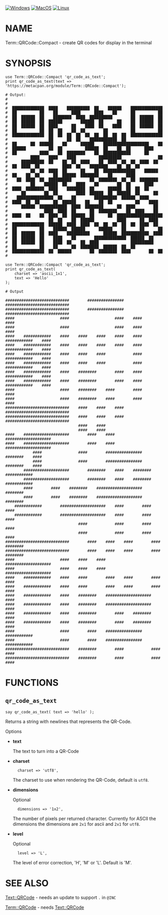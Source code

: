
[![Windows](https://github.com/Corion/Term-QRCode-Compact/workflows/windows/badge.svg)](https://github.com/Corion/Term-QRCode-Compact/actions?query=workflow%3Awindows)
[![MacOS](https://github.com/Corion/Term-QRCode-Compact/workflows/macos/badge.svg)](https://github.com/Corion/Term-QRCode-Compact/actions?query=workflow%3Amacos)
[![Linux](https://github.com/Corion/Term-QRCode-Compact/workflows/linux/badge.svg)](https://github.com/Corion/Term-QRCode-Compact/actions?query=workflow%3Alinux)

# NAME

Term::QRCode::Compact - create QR codes for display in the terminal

# SYNOPSIS

    use Term::QRCode::Compact 'qr_code_as_text';
    print qr_code_as_text(text => 'https://metacpan.org/module/Term::QRCode::Compact');

    # Output:
    #
    #
    #  ██████████████  ████    ██████████  ██    ██████    ██████████████
    #  ██          ██    ██      ████      ████    ██      ██          ██
    #  ██  ██████  ██    ████████  ████  ██████████        ██  ██████  ██
    #  ██  ██████  ██  ██████        ██████  ██      ██    ██  ██████  ██
    #  ██  ██████  ██  ████      ██    ████  ██    ████    ██  ██████  ██
    #  ██          ██  ██  ██    ██  ██        ██          ██          ██
    #  ██████████████  ██  ██  ██  ██  ██  ██  ██  ██  ██  ██████████████
    #                  ██      ██  ██    ████████████  ██
    #  ██      ██  ██████    ██      ██████    ████████████████████    ██
    #  ██████          ██  ██          ██████  ██    ██  ██      ████
    #  ██          ████    ██  ████████    ██  ████████████      ██
    #          ████    ████    ████          ██████████                ██
    #      ██████████  ██    ██  ██  ████    ██  ████  ██  ██  ████  ██
    #  ██  ████  ██          ████  ██    ████████    ██  ██  ██
    #          ██  ██  ████  ██      ██    ██  ██████████████    ██████
    #  ██    ██  ██      ██  ██████  ████████    ██      ████
    #    ██  ████  ██  ██████████        ██  ████████  ██  ██  ████████
    #          ██    ██████  ██    ████    ██        ██  ██      ████
    #  ████  ████████  ████    ████████  ██      ██████  ██  ██  ██
    #      ██        ██  ██        ████  ██████  ██  ██████  ██      ██
    #    ████████████████  ██    ██        ██████████  ██████  ████
    #  ████  ██  ██      ██  ██████    ██    ██  ██          ██    ████
    #      ██████  ████████████  ████  ████████      ██  ████        ██
    #                ████  ████  ██      ██  ████████    ██  ████    ██
    #  ████  ██    ██  ████  ██  ██████  ██      ██  ████████████████████
    #                  ██  ██    ██  ██████          ████      ██  ████
    #  ██████████████  ██████  ████  ████  ██  ██  ██  ██  ██  ████  ██
    #  ██          ██    ██████  ██████      ██████    ██      ██      ██
    #  ██  ██████  ██  ████    ██████████      ██████  ████████████  ████
    #  ██  ██████  ██    ████    ██        ██████████████  ██████  ██
    #  ██  ██████  ██    ████  ██    ██  ████              ██████████
    #  ██          ██    ██      ██  ████████  ██████  ██  ██
    #  ██████████████  ██  ██████        ██  ████████  ████        ██  ██
    #

    use Term::QRCode::Compact 'qr_code_as_text';
    print qr_code_as_text(
        charset => 'ascii_1x1',
        text => 'Hello'
    );

    # Output

    ############################        ################    ############################
    ############################        ################    ############################
    ####                    ####                    ####    ####                    ####
    ####                    ####                    ####    ####                    ####
    ####    ############    ####    ####    ####    ####    ####    ############    ####
    ####    ############    ####    ####    ####    ####    ####    ############    ####
    ####    ############    ####    ####    ####            ####    ############    ####
    ####    ############    ####    ####    ####            ####    ############    ####
    ####    ############    ####    ########        ####    ####    ############    ####
    ####    ############    ####    ########        ####    ####    ############    ####
    ####                    ####    ########    ####        ####                    ####
    ####                    ####    ########    ####        ####                    ####
    ############################    ####    ####    ####    ############################
    ############################    ####    ####    ####    ############################
                                    ####    ####
                                    ####    ####
    ####    ####################        ####    ####        ####################
    ####    ####################        ####    ####        ####################
                ####                ####        ################        ########    ####
                ####                ####        ################        ########    ####
            ####################        ########    ####    ########    ############
            ####################        ########    ####    ########    ############
            ####        ####    ########    ####################        ########
            ####        ####    ########    ####################        ########
        ############        ####################    ####        ####                ####
        ############        ####################    ####        ####                ####
                                    ####            ####        ####    ####
                                    ####            ####        ####    ####
    ############################        ####    ####    ####        ####    ########
    ############################        ####    ####    ####        ####    ########
    ####                    ####    ####    ####                ####################
    ####                    ####    ####    ####                ####################
    ####    ############    ####    ####        ####    ####        ####        ####
    ####    ############    ####    ####        ####    ####        ####        ####
    ####    ############    ####    ########    ####################    ####
    ####    ############    ####    ########    ####################    ####
    ####    ############    ####    ########        ####    ########        ####
    ####    ############    ####    ########        ####    ########        ####
    ####                    ####        ####    ################    ############
    ####                    ####        ####    ################    ############
    ############################    ########        ####            ####        ####
    ############################    ########        ####            ####        ####

# FUNCTIONS

## `qr_code_as_text`

    say qr_code_as_text( text => 'hello' );

Returns a string with newlines that represents
the QR-Code.

Options

- **text**

    The text to turn into a QR-Code

- **charset**

        charset => 'utf8',

    The charset to use when rendering the QR-Code,
    default is `utf8`.

- **dimensions**

    Optional

        dimensions => '1x2',

    The number of pixels per returned character.
    Currently for ASCII the dimensions the dimensions
    are `2x1` for ascii and `2x1` for `utf8`.

- **level**

    Optional

        level => 'L',

    The level of error correction, 'H', 'M' or 'L'.
    Default is 'M'.

# SEE ALSO

[Text::QRCode](https://metacpan.org/pod/Text%3A%3AQRCode) - needs an update to support `.` in `@INC`

[Term::QRCode](https://metacpan.org/pod/Term%3A%3AQRCode) - needs [Text::QRCode](https://metacpan.org/pod/Text%3A%3AQRCode)
